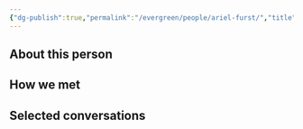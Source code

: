 ```yaml
---
{"dg-publish":true,"permalink":"/evergreen/people/ariel-furst/","title":"Assistant Professor","tags":["people","ERL_2025_meeting"]}
---
```


## About this person


## How we met


## Selected conversations
